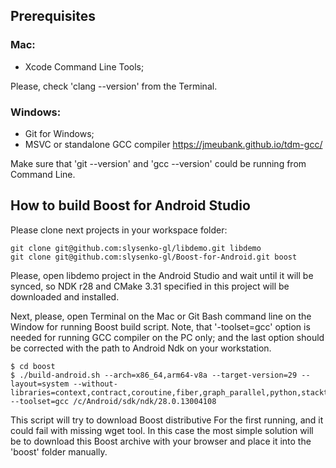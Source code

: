 ## Prerequisites

### Mac:

- Xcode Command Line Tools; 

Please, check 'clang --version' from the Terminal.

### Windows:

- Git for Windows;
- MSVC or standalone GCC compiler https://jmeubank.github.io/tdm-gcc/

Make sure that 'git --version' and 'gcc --version' could be running from Command Line.

## How to build Boost for Android Studio

Please clone next projects in your workspace folder:
```
git clone git@github.com:slysenko-gl/libdemo.git libdemo
git clone git@github.com:slysenko-gl/Boost-for-Android.git boost
```

Please, open libdemo project in the Android Studio and wait until it will be synced,
so NDK r28 and CMake 3.31 specified in this project will be downloaded and installed.

Next, please, open Terminal on the Mac or Git Bash command line on the Window for running Boost build script.
Note, that '-toolset=gcc' option is needed for running GCC compiler on the PC only; and the last option should 
be corrected with the path to Android Ndk on your workstation.

```
$ cd boost
$ ./build-android.sh --arch=x86_64,arm64-v8a --target-version=29 --layout=system --without-libraries=context,contract,coroutine,fiber,graph_parallel,python,stacktrace --toolset=gcc /c/Android/sdk/ndk/28.0.13004108
```
This script will try to download Boost distributive For the first running, and it could fail with missing wget tool.
In this case the most simple solution will be to download this Boost archive with your browser and place it into the 'boost' folder manually.
